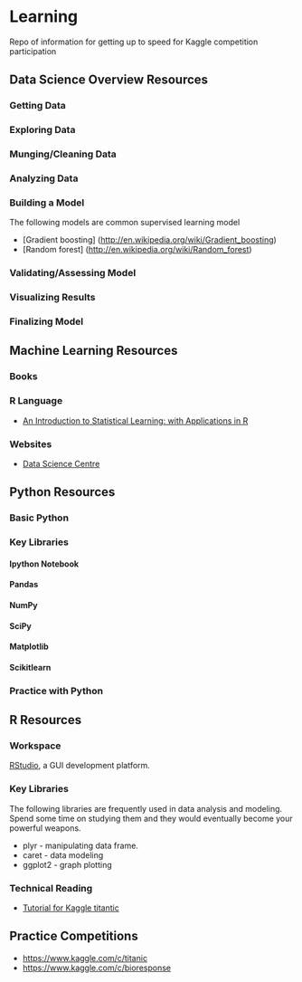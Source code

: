 # Learning
Repo of information for getting up to speed for Kaggle competition participation

## Data Science Overview Resources

### Getting Data

### Exploring Data

### Munging/Cleaning Data

### Analyzing Data

### Building a Model
The following models are common supervised learning model
* [Gradient boosting] (http://en.wikipedia.org/wiki/Gradient_boosting)
* [Random forest] (http://en.wikipedia.org/wiki/Random_forest)

### Validating/Assessing Model

### Visualizing Results

### Finalizing Model

## Machine Learning Resources

### Books
### R Language
* [An Introduction to Statistical Learning: with Applications in R](http://www.amazon.com/Introduction-Statistical-Learning-Applications-Statistics/dp/1461471370)

### Websites
* [Data Science Centre](http://www.datasciencecentral.com/)

## Python Resources

### Basic Python

### Key Libraries

#### Ipython Notebook

#### Pandas

#### NumPy

#### SciPy

#### Matplotlib

#### Scikitlearn

### Practice with Python

## R Resources

### Workspace
[RStudio](www.rstudio.com/), a GUI development platform.

### Key Libraries
The following libraries are frequently used in data analysis and modeling. Spend some time on studying them and they would eventually become your powerful weapons.

* plyr - manipulating data frame.
* caret - data modeling
* ggplot2 - graph plotting
 
### Technical Reading
* [Tutorial for Kaggle titantic](https://github.com/wehrley/wehrley.github.io/blob/master/SOUPTONUTS.md)


## Practice Competitions

- https://www.kaggle.com/c/titanic
- https://www.kaggle.com/c/bioresponse

